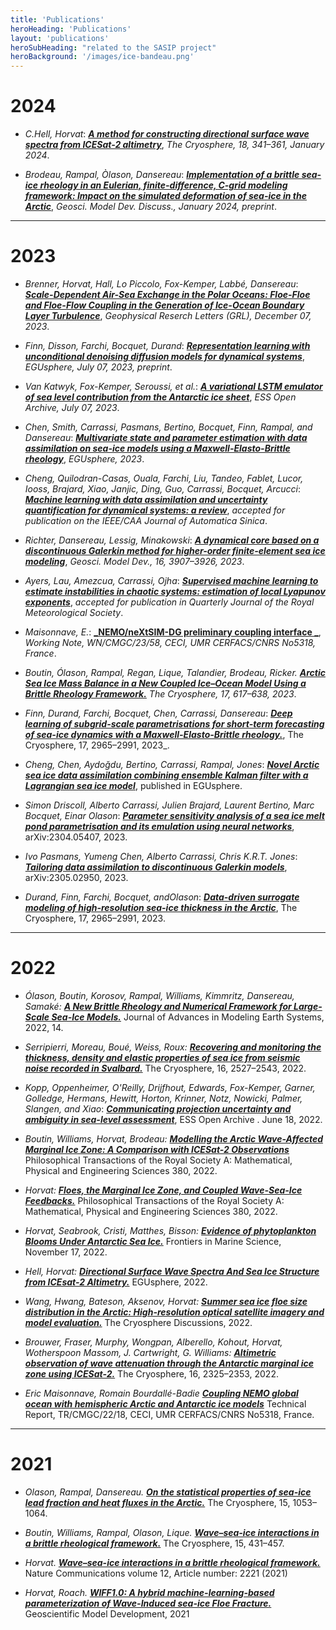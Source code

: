 ```yaml
---
title: 'Publications'
heroHeading: 'Publications'
layout: 'publications'
heroSubHeading: "related to the SASIP project"
heroBackground: '/images/ice-bandeau.png'
---
```


# 2024

- _C.Hell, Horvat_: [**_A method for constructing directional surface wave spectra from ICESat-2 altimetry_**](https://doi.org/10.5194/tc-18-341-2024), _The Cryosphere, 18, 341–361, January 2024_.

- _Brodeau, Rampal, Òlason, Dansereau_: [**_Implementation of a brittle sea-ice rheology in an Eulerian, finite-difference, C-grid modeling framework: Impact on the simulated deformation of sea-ice in the Arctic_**](https://doi.org/10.5194/gmd-2023-231), _Geosci. Model Dev. Discuss., January 2024, preprint_.

---
# 2023

- _Brenner, Horvat, Hall, Lo Piccolo, Fox-Kemper, Labbé, Dansereau_: [**_Scale-Dependent Air-Sea Exchange in the Polar Oceans: Floe-Floe and Floe-Flow Coupling in the Generation of Ice-Ocean Boundary Layer Turbulence_**](https://doi.org/10.1029/2023GL105703), _Geophysical Reserch Letters (GRL), December 07, 2023_.

- _Finn, Disson, Farchi, Bocquet, Durand_: [**_Representation learning with unconditional denoising diffusion models for dynamical systems_**](https://doi.org/10.5194/egusphere-2023-2261), _EGUsphere, July 07, 2023, preprint_.

- _Van Katwyk, Fox-Kemper, Seroussi, et al._: [**_A variational LSTM emulator of sea level contribution from the Antarctic ice sheet_**](10.22541/essoar.168874913.31606296/v1), _ESS Open Archive, July 07, 2023_.

- _Chen, Smith, Carrassi, Pasmans, Bertino, Bocquet, Finn, Rampal, and Dansereau_: [**_Multivariate state and parameter estimation with data assimilation on sea-ice models using a Maxwell-Elasto-Brittle rheology_**](https://doi.org/10.5194/egusphere-2023-1809), _EGUsphere, 2023_.

- _Cheng, Quilodran-Casas, Ouala, Farchi, Liu, Tandeo, Fablet, Lucor, Iooss, Brajard, Xiao, Janjic, Ding, Guo, Carrassi, Bocquet, Arcucci_: [**_Machine learning with data assimilation and uncertainty quantification for dynamical systems: a review_**](https://arxiv.org/abs/2303.10462), _accepted for publication on the IEEE/CAA Journal of Automatica Sinica_.

- _Richter, Dansereau,  Lessig, Minakowski_: [**_A dynamical core based on a discontinuous Galerkin method for higher-order finite-element sea ice modeling_**](https://gmd.copernicus.org/articles/16/3907/2023/), _Geosci. Model Dev., 16, 3907–3926, 2023_. 

- _Ayers, Lau,  Amezcua,  Carrassi, Ojha_: [**_Supervised machine learning to estimate instabilities in chaotic systems: estimation of local Lyapunov exponents_**](https://arxiv.org/abs/2202.04944), _accepted for publication in Quarterly Journal of the Royal Meteorological Society_.

- _Maisonnave, E._: [**_NEMO/neXtSIM-DG preliminary coupling interface _**](https://cerfacs.fr/wp-content/uploads/2023/05/nemo_nxts_cpl_WN_CMGC_23_58.pdf), _Working Note, WN/CMGC/23/58, CECI, UMR CERFACS/CNRS No5318, France_.

- _Boutin, Ólason,  Rampal, Regan, Lique, Talandier, Brodeau,  Ricker._ [**_Arctic Sea Ice Mass Balance in a New Coupled Ice–Ocean Model Using a Brittle Rheology Framework._**](https://doi.org/10.5194/tc-17-617-2023) _The Cryosphere, 17, 617–638, 2023_.

- _Finn,  Durand,  Farchi,  Bocquet,  Chen,  Carrassi, Dansereau_: [**_Deep learning of subgrid-scale parametrisations for short-term forecasting of sea-ice dynamics with a Maxwell-Elasto-Brittle rheology._**](https://tc.copernicus.org/articles/17/2965/2023/), The Cryosphere, 17, 2965–2991, 2023_.

- _Cheng,  Chen, Aydoğdu,  Bertino, Carrassi, Rampal, Jones_: [**_Novel Arctic sea ice data assimilation combining ensemble Kalman filter with a Lagrangian sea ice model_**](https://doi.org/10.5194/egusphere-2022-627), published in EGUsphere.

- _Simon Driscoll, Alberto Carrassi, Julien Brajard, Laurent Bertino, Marc Bocquet, Einar Olason_: [**_Parameter sensitivity analysis of a sea ice melt pond parametrisation and its emulation using neural networks_**](https://arxiv.org/abs/2304.05407), 	arXiv:2304.05407, 2023.

- _Ivo Pasmans, Yumeng Chen, Alberto Carrassi, Chris K.R.T. Jones_: [**_Tailoring data assimilation to discontinuous Galerkin models_**](https://doi.org/10.48550/arXiv.2305.02950), 	arXiv:2305.02950, 2023.

- _Durand, Finn, Farchi, Bocquet, andOlason_: [**_Data-driven surrogate modeling of high-resolution sea-ice thickness in the Arctic_**](https://doi.org/10.5194/egusphere-2023-1384), The Cryosphere, 17, 2965–2991, 2023. 
  
---
# 2022

- _Ólason, Boutin, Korosov, Rampal, Williams, Kimmritz, Dansereau, Samaké:_ [**_A New Brittle Rheology and Numerical Framework for Large-Scale Sea-Ice Models._**]( https://doi.org/10.1029/2021MS002685) Journal of Advances in Modeling Earth Systems, 2022, 14.

- _Serripierri, Moreau, Boué, Weiss, Roux:_ [**_Recovering and monitoring the thickness, density and elastic properties of sea ice from seismic noise recorded in Svalbard._**](https://doi.org/10.5194/tc-16-2527-2022) The Cryosphere, 16, 2527–2543, 2022.

 - _Kopp, Oppenheimer, O'Reilly, Drijfhout, Edwards, Fox-Kemper, Garner, Golledge, Hermans, Hewitt, Horton, Krinner, Notz, Nowicki, Palmer, Slangen, and Xiao_: [**_Communicating projection uncertainty and ambiguity in sea-level assessment_**](http://dx.doi.org/10.1002/essoar.10511663.1), ESS Open Archive . June 18, 2022.

 - _Boutin, Williams, Horvat, Brodeau:_ [**_Modelling the Arctic Wave-Affected Marginal Ice Zone: A Comparison with ICESat-2 Observations_**](https://doi.org/10.1098/rsta.2021.0262) Philosophical Transactions of the Royal Society A: Mathematical, Physical and Engineering Sciences 380, 2022.

- _Horvat:_ [**_Floes, the Marginal Ice Zone, and Coupled Wave-Sea-Ice Feedbacks._**](https://doi.org/10.1098/rsta.2021.0252) Philosophical Transactions of the Royal Society A: Mathematical, Physical and Engineering Sciences 380, 2022.

- _Horvat, Seabrook, Cristi, Matthes, Bisson:_ [**_Evidence of phytoplankton Blooms Under Antarctic Sea Ice._**](https://doi.org/10.3389/fmars.2022.942799) Frontiers in Marine Science, November 17, 2022.

- _Hell, Horvat:_ [**_Directional Surface Wave Spectra And Sea Ice Structure from ICEsat-2 Altimetry._**](https://doi.org/10.5194/egusphere-2022-842) EGUsphere, 2022.

- _Wang, Hwang, Bateson, Aksenov, Horvat:_ [**_Summer sea ice floe size distribution in the Arctic: High-resolution optical satellite imagery and model evaluation._**](https://doi.org/10.5194/tc-2022-130) The Cryosphere Discussions, 2022.

- _Brouwer, Fraser, Murphy, Wongpan, Alberello, Kohout, Horvat, Wotherspoon Massom, J. Cartwright, G. Williams:_ [**_Altimetric observation of wave attenuation through the Antarctic marginal ice zone using ICESat-2._**](https://doi.org/10.5194/tc-16-2325-2022) The Cryosphere, 16, 2325–2353, 2022. 

- _Eric Maisonnave, Romain Bourdallé-Badie_ [**_Coupling NEMO global ocean with hemispheric Arctic and Antarctic ice models_**](https://cerfacs.fr/wp-content/uploads/2022/03/support_esiwace_TR_CMGC_22_18.pdf) Technical Report, TR/CMGC/22/18, CECI, UMR CERFACS/CNRS No5318, France. 

---
# 2021

- _Olason, Rampal, Dansereau._ [**_On the statistical properties of sea-ice lead fraction and heat fluxes in the Arctic._**](https://doi.org/10.5194/tc-15-1053-2021) The Cryosphere, 15, 1053–1064.

- _Boutin, Williams, Rampal, Olason, Lique._ [**_Wave–sea-ice interactions in a brittle rheological framework._**](https://doi.org/10.5194/tc-15-431-2021) The Cryosphere, 15, 431–457.

- _Horvat._ [**_Wave–sea-ice interactions in a brittle rheological framework._**](https://doi.org/10.1038/s41467-021-22004-7) Nature Communications volume 12, Article number: 2221 (2021)

- _Horvat, Roach._ [**_WIFF1.0: A hybrid machine-learning-based parameterization of Wave-Induced sea-ice Floe Fracture._**](https://doi.org/10.5194/gmd-2021-281) Geoscientific Model Development, 2021
  


